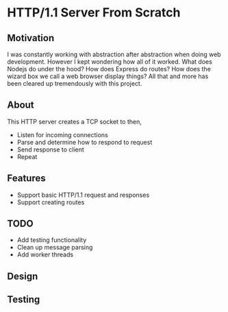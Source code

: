 # HTTP/1.1 Server From Scratch
## Motivation
I was constantly working with abstraction after abstraction when doing web development. However I kept wondering how all of it worked.
What does Nodejs do under the hood? How does Express do routes? How does the wizard box we call a web browser display things? All that and more
has been cleared up tremendously with this project.

## About
This HTTP server creates a TCP socket to then, 

- Listen for incoming connections
- Parse and determine how to respond to request
- Send response to client
- Repeat

## Features
- Support basic HTTP/1.1 request and responses
- Support creating routes

## TODO
- Add testing functionality
- Clean up message parsing
- Add worker threads

## Design

## Testing